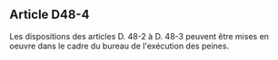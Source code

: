 Article D48-4
----
Les dispositions des articles D. 48-2 à D. 48-3 peuvent être mises en oeuvre
dans le cadre du bureau de l'exécution des peines.
